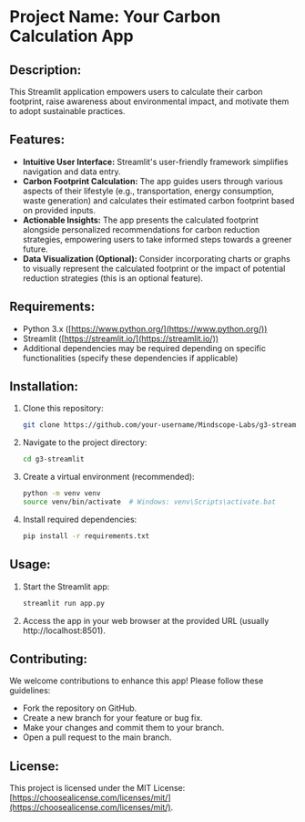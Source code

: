 # **Project Name:** Your Carbon Calculation App

## **Description:**

This Streamlit application empowers users to calculate their carbon footprint, raise awareness about environmental impact, and motivate them to adopt sustainable practices. 

## **Features:**

* **Intuitive User Interface:** Streamlit's user-friendly framework simplifies navigation and data entry.
* **Carbon Footprint Calculation:** The app guides users through various aspects of their lifestyle (e.g., transportation, energy consumption, waste generation) and calculates their estimated carbon footprint based on provided inputs.
* **Actionable Insights:** The app presents the calculated footprint alongside personalized recommendations for carbon reduction strategies, empowering users to take informed steps towards a greener future. 
* **Data Visualization (Optional):** Consider incorporating charts or graphs to visually represent the calculated footprint or the impact of potential reduction strategies (this is an optional feature).

## **Requirements:**

* Python 3.x ([https://www.python.org/](https://www.python.org/))
* Streamlit ([https://streamlit.io/](https://streamlit.io/))
* Additional dependencies may be required depending on specific functionalities (specify these dependencies if applicable)

## **Installation:**

1. Clone this repository:
   ```bash
   git clone https://github.com/your-username/Mindscope-Labs/g3-streamlit
   ```
2. Navigate to the project directory:
   ```bash
   cd g3-streamlit
   ```
3. Create a virtual environment (recommended):
   ```bash
   python -m venv venv
   source venv/bin/activate  # Windows: venv\Scripts\activate.bat
   ```
4. Install required dependencies:
   ```bash
   pip install -r requirements.txt
   ```

## **Usage:**

1. Start the Streamlit app:
   ```bash
   streamlit run app.py
   ```
2. Access the app in your web browser at the provided URL (usually http://localhost:8501).

## **Contributing:**

We welcome contributions to enhance this app! Please follow these guidelines:

* Fork the repository on GitHub.
* Create a new branch for your feature or bug fix.
* Make your changes and commit them to your branch.
* Open a pull request to the main branch.

## **License:**

This project is licensed under the MIT License: [https://choosealicense.com/licenses/mit/](https://choosealicense.com/licenses/mit/).

